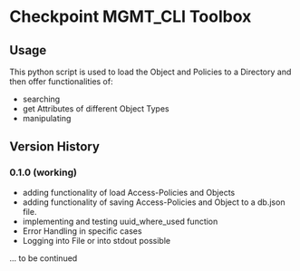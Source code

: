 # Checkpoint MGMT_CLI Toolbox

## Usage
This python script is used to load the Object and Policies to a Directory and then offer functionalities of:
- searching
- get Attributes of different Object Types
- manipulating

## Version History

### 0.1.0 (working)
- adding functionality of load Access-Policies and Objects
- adding functionality of saving Access-Policies and Object to a db.json file.
- implementing and testing uuid_where_used function
- Error Handling in specific cases
- Logging into File or into stdout possible


... to be continued

